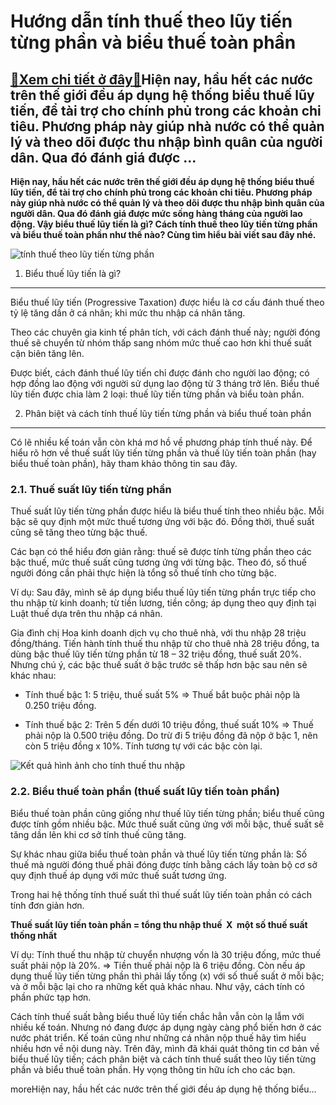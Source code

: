 Hướng dẫn tính thuế theo lũy tiến từng phần và biểu thuế toàn phần
==================================================================

[:gift:Xem chi tiết ở đây:gift:](https://hddtvn.com/huong-dan-tinh-thue-theo-luy-tien-tung-phan-va-bieu-thue-toan-phan/)Hiện nay, hầu hết các nước trên thế giới đều áp dụng hệ thống biểu thuế lũy tiến, để tài trợ cho chính phủ trong các khoản chi tiêu. Phương pháp này giúp nhà nước có thể quản lý và theo dõi được thu nhập bình quân của người dân. Qua đó đánh giá được …
-----------------------------------------------------------------------------------------------------------------------------------------------------------------------------------------------------------------------------------------------------------

**Hiện nay, hầu hết các nước trên thế giới đều áp dụng hệ thống biểu thuế lũy tiến, để tài trợ cho chính phủ trong các khoản chi tiêu. Phương pháp này giúp nhà nước có thể quản lý và theo dõi được thu nhập bình quân của người dân. Qua đó đánh giá được mức sống hàng tháng của người lao động. Vậy biểu thuế lũy tiến là gì? Cách tính thuế theo lũy tiến từng phần và biểu thuế toàn phần như thế nào? Cùng tìm hiểu bài viết sau đây nhé.**


![tính thuế theo lũy tiến từng phần](https://hddtvn.com/wp-content/uploads/2021/01/ThuE1BABF.jpg)


1. Biểu thuế lũy tiến là gì?
----------------------------


Biểu thuế lũy tiến (Progressive Taxation) được hiểu là cơ cấu đánh thuế theo tỷ lệ tăng dần ở cá nhân; khi mức thu nhập cá nhân tăng.


Theo các chuyên gia kinh tế phân tích, với cách đánh thuế này; người đóng thuế sẽ chuyển từ nhóm thấp sang nhóm mức thuế cao hơn khi thuế suất cận biên tăng lên.


Được biết, cách đánh thuế lũy tiến chỉ được đánh cho người lao động; có hợp đồng lao động với người sử dụng lao động từ 3 tháng trở lên. Biểu thuế lũy tiến được chia làm 2 loại: thuế lũy tiến từng phần và biểu toàn phần.


2. Phân biệt và cách tính thuế lũy tiến từng phần và biểu thuế toàn phần
------------------------------------------------------------------------


Có lẽ nhiều kế toán vẫn còn khá mơ hồ về phương pháp tính thuế này. Để hiểu rõ hơn về thuế suất lũy tiến từng phần và thuế lũy tiến toàn phần (hay biểu thuế toàn phần), hãy tham khảo thông tin sau đây.


### 2.1. Thuế suất lũy tiến từng phần


Thuế suất lũy tiến từng phần được hiểu là biểu thuế tính theo nhiều bậc. Mỗi bậc sẽ quy định một mức thuế tương ứng với bậc đó. Đồng thời, thuế suất cũng sẽ tăng theo từng bậc thuế.


Các bạn có thể hiểu đơn giản rằng: thuế sẽ được tính từng phần theo các bậc thuế, mức thuế suất cũng tương ứng với từng bậc. Theo đó, số thuế người đóng cần phải thực hiện là tổng số thuế tính cho từng bậc.


Ví dụ: Sau đây, mình sẽ áp dụng biểu thuế lũy tiến từng phần trực tiếp cho thu nhập từ kinh doanh; từ tiền lương, tiền công; áp dụng theo quy định tại Luật thuế dựa trên thu nhập cá nhân.


Gia đình chị Hoa kinh doanh dịch vụ cho thuê nhà, với thu nhập 28 triệu đồng/tháng. Tiến hành tính thuế thu nhập từ cho thuê nhà 28 triệu đồng, ta dùng bậc thuế lũy tiến từng phần từ 18 – 32 triệu đồng, thuế suất 20%. Nhưng chú ý, các bậc thuế suất ở bậc trước sẽ thấp hơn bậc sau nên sẽ khác nhau:




* Tính thuế bậc 1: 5 triệu, thuế suất 5% => Thuế bắt buộc phải nộp là 0.250 triệu đồng.

* Tính thuế bậc 2: Trên 5 đến dưới 10 triệu đồng, thuế suất 10% => Thuế phải nộp là 0.500 triệu đồng. Do trừ đi 5 triệu đồng đã nộp ở bậc 1, nên còn 5 triệu đồng x 10%. Tính tương tự với các bậc còn lại.



![Kết quả hình ảnh cho tính thuế thu nhập](https://hddtvn.com/wp-content/uploads/2021/01/kE1BABF-toC3A1n-sE1BAA3n-xuE1BAA5t.jpg)


### 2.2. Biểu thuế toàn phần (thuế suất lũy tiến toàn phần)


Biểu thuế toàn phần cũng giống như thuế lũy tiến từng phần; biểu thuế cũng được tính gồm nhiều bậc. Mức thuế suất cũng ứng với mỗi bậc, thuế suất sẽ tăng dần lên khi cơ sở tính thuế cũng tăng.


Sự khác nhau giữa biểu thuế toàn phần và thuế lũy tiến từng phần là: Số thuế mà người đóng thuế phải đóng được tính bằng cách lấy toàn bộ cơ sở quy định thuế áp dụng với mức thuế suất tương ứng.


Trong hai hệ thống tính thuế suất thì thuế suất lũy tiến toàn phần có cách tính đơn giản hơn.


**Thuế suất lũy tiến toàn phần = tổng thu nhập thuế  X  một số thuế suất thống nhất**


Ví dụ: Tính thuế thu nhập từ chuyển nhượng vốn là 30 triệu đống, mức thuế suất phải nộp là 20%. => Tiền thuế phải nộp là 6 triệu đồng. Còn nếu áp dụng thuế lũy tiến từng phần thì phải lấy tổng (x) với số thuế suất ở mỗi bậc; và ở mỗi bậc lại cho ra những kết quả khác nhau. Như vậy, cách tính có phần phức tạp hơn.


Cách tính thuế suất bằng biểu thuế lũy tiến chắc hẳn vẫn còn lạ lẫm với nhiều kế toán. Nhưng nó đang được áp dụng ngày càng phổ biến hơn ở các nước phát triển. Kế toán cũng như những cá nhân nộp thuế hãy tìm hiểu nhiều hơn về nội dung này. Trên đây, mình đã khái quát thông tin cơ bản về biểu thuế lũy tiến; cách phân biệt và cách tính thuế suất theo lũy tiến từng phần và biểu thuế toàn phần. Hy vọng thông tin hữu ích cho các bạn.



moreHiện nay, hầu hết các nước trên thế giới đều áp dụng hệ thống biểu…

